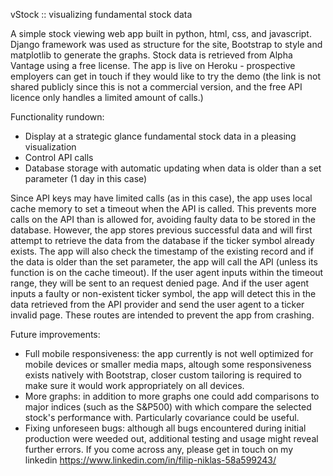 vStock :: visualizing fundamental stock data

A simple stock viewing web app built in python, html, css, and javascript. Django framework was used as structure for the site, Bootstrap to style and matplotlib to generate the graphs. Stock data is retrieved from Alpha Vantage using a free license. The app is live on Heroku - prospective employers can get in touch if they would like to try the demo (the link is not shared publicly since this is not a commercial version, and the free API licence only handles a limited amount of calls.)

Functionality rundown:

- Display at a strategic glance fundamental stock data in a pleasing visualization
- Control API calls
- Database storage with automatic updating when data is older than a set parameter (1 day in this case)

Since API keys may have limited calls (as in this case), the app uses local cache memory to set a timeout when the API is called. This prevents more calls on the API than is allowed for, avoiding faulty data to be stored in the database. However, the app stores previous successful data and will first attempt to retrieve the data from the database if the ticker symbol already exists. The app will also check the timestamp of the existing record and if the data is older than the set parameter, the app will call the API (unless its function is on the cache timeout). If the user agent inputs within the timeout range, they will be sent to an request denied page. And if the user agent inputs a faulty or non-existent ticker symbol, the app will detect this in the data retrieved from the API provider and send the user agent to a ticker invalid page. These routes are intended to prevent the app from crashing. 

Future improvements:

- Full mobile responsiveness: the app currently is not well optimized for mobile devices or smaller media maps, altough some responsiveness exists natively with Bootstrap, closer custom tailoring is required to make sure it would work appropriately on all devices. 
- More graphs: in addition to more graphs one could add comparisons to major indices (such as the S&P500) with which compare the selected stock's performance with. Particularly covariance could be useful. 
- Fixing unforeseen bugs: although all bugs encountered during initial production were weeded out, additional testing and usage might reveal further errors. If you come across any, please get in touch on my linkedin https://www.linkedin.com/in/filip-niklas-58a599243/